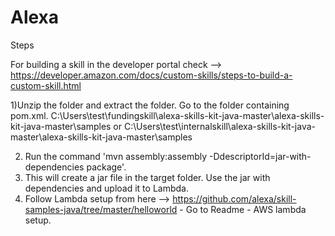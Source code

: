 # Alexa

Steps

For building a skill in the developer portal check -->
https://developer.amazon.com/docs/custom-skills/steps-to-build-a-custom-skill.html


 1)Unzip the folder and extract the folder. Go to the folder containing pom.xml.
   C:\Users\test\fundingskill\alexa-skills-kit-java-master\alexa-skills-kit-java-master\samples or 
   C:\Users\test\internalskill\alexa-skills-kit-java-master\alexa-skills-kit-java-master\samples
 
2) Run the command 'mvn assembly:assembly -DdescriptorId=jar-with-dependencies package'.
3) This will create a jar file in the target folder. Use the jar with dependencies and upload it to Lambda.
4) Follow Lambda setup from here --> https://github.com/alexa/skill-samples-java/tree/master/helloworld - Go to Readme - AWS lambda setup.
  
 
